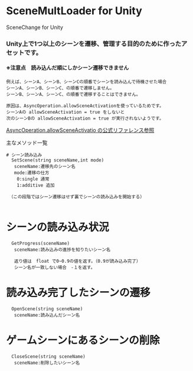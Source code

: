 # SceneMultLoader for Unity
 SceneChange for Unity

### Unity上で1つ以上のシーンを遷移、管理する目的のために作ったアセットです。

#### ※注意点　読み込んだ順にしかシーン遷移できません
```
例えば、シーンA、シーンB、シーンCの順番でシーンを読み込んで待機させた場合
シーンA、シーンB、シーンC、の順番で遷移しません。
シーンB、シーンA、シーンC、の順番で遷移することはできません。

原因は、AsyncOperation.allowSceneActivationを使っているためです。
シーンAの allowSceneActivation = true をしないと
次のシーンBの allowSceneActivation = true が実行されないようです。
```
[AsyncOperation.allowSceneActivatio の公式リファレンス参照](https://docs.unity3d.com/ja/2019.4/ScriptReference/AsyncOperation-allowSceneActivation.html)


主なメソッド一覧
```
# シーン読み込み
  SetScene(string sceneName,int mode)
   sceneName:遷移先のシーン名
   mode:遷移の仕方
    0:single 通常
    1:additive 追加　
    
 （この段階ではシーン遷移はせず裏でシーンの読み込みを開始する）


```
# シーンの読み込み状況
```
  GetProgress(sceneName)
   sceneName:読み込みの進捗を知りたいシーン名
   
   返り値は　float で0~0.9の値を返す。（0.9が読み込み完了）
   シーン名が一致しない場合　‐１を返す。
```

# 読み込み完了したシーンの遷移
```
  OpenScene(string sceneName)
   sceneName:読み込んだシーン名
```   

# ゲームシーンにあるシーンの削除
```
  CloseScene(string sceneName)
   sceneName:削除したいシーン名
   
```



